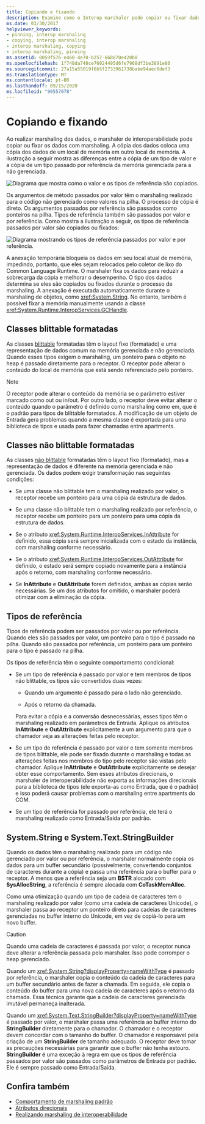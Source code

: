 ```yaml
---
title: Copiando e fixando
description: Examine como o Interop marshaler pode copiar ou fixar dados que estão sendo empacotados. Copiar dados coloca uma cópia dos dados de um local da memória em outro local.
ms.date: 03/30/2017
helpviewer_keywords:
- pinning, interop marshaling
- copying, interop marshaling
- interop marshaling, copying
- interop marshaling, pinning
ms.assetid: 0059f576-e460-4e70-b257-668870e420b8
ms.openlocfilehash: 1f748da740ce76024495d6fe7968df3be3891e80
ms.sourcegitcommit: 27a15a55019f6b5f2733961738babe94aec0def3
ms.translationtype: MT
ms.contentlocale: pt-BR
ms.lasthandoff: 09/15/2020
ms.locfileid: "90557078"
---
```

# <a name="copying-and-pinning"></a>Copiando e fixando

Ao realizar marshaling dos dados, o marshaler de interoperabilidade pode copiar ou fixar os dados com marshaling. A cópia dos dados coloca uma cópia dos dados de um local de memória em outro local de memória. A ilustração a seguir mostra as diferenças entre a cópia de um tipo de valor e a cópia de um tipo passado por referência da memória gerenciada para a não gerenciada.

![Diagrama que mostra como o valor e os tipos de referência são copiados.](./media/copying-and-pinning/interop-marshal-copy.gif)

Os argumentos de método passados por valor têm o marshaling realizado para o código não gerenciado como valores na pilha. O processo de cópia é direto. Os argumentos passados por referência são passados como ponteiros na pilha. Tipos de referência também são passados por valor e por referência. Como mostra a ilustração a seguir, os tipos de referência passados por valor são copiados ou fixados:

![Diagrama mostrando os tipos de referência passados por valor e por referência.](./media/copying-and-pinning/interop-marshal-reference-pin.gif)

A anexação temporária bloqueia os dados em seu local atual de memória, impedindo, portanto, que eles sejam relocados pelo coletor de lixo do Common Language Runtime. O marshaler fixa os dados para reduzir a sobrecarga da cópia e melhorar o desempenho. O tipo dos dados determina se eles são copiados ou fixados durante o processo de marshaling.  A anexação é executada automaticamente durante o marshaling de objetos, como <xref:System.String>. No entanto, também é possível fixar a memória manualmente usando a classe <xref:System.Runtime.InteropServices.GCHandle>.

## <a name="formatted-blittable-classes"></a>Classes blittable formatadas

As classes [blittable](blittable-and-non-blittable-types.md) formatadas têm o layout fixo (formatado) e uma representação de dados comum na memória gerenciada e não gerenciada. Quando esses tipos exigem o marshaling, um ponteiro para o objeto no heap é passado diretamente para o receptor. O receptor pode alterar o conteúdo do local de memória que está sendo referenciado pelo ponteiro.

> [!NOTE]
> O receptor pode alterar o conteúdo da memória se o parâmetro estiver marcado como out ou in/out. Por outro lado, o receptor deve evitar alterar o conteúdo quando o parâmetro é definido como marshaling como em, que é o padrão para tipos de blittable formatados. A modificação de um objeto de Entrada gera problemas quando a mesma classe é exportada para uma biblioteca de tipos e usada para fazer chamadas entre apartments.

## <a name="formatted-non-blittable-classes"></a>Classes não blittable formatadas

As classes [não blittable](blittable-and-non-blittable-types.md) formatadas têm o layout fixo (formatado), mas a representação de dados é diferente na memória gerenciada e não gerenciada. Os dados podem exigir transformação nas seguintes condições:

- Se uma classe não blittable tem o marshaling realizado por valor, o receptor recebe um ponteiro para uma cópia da estrutura de dados.

- Se uma classe não blittable tem o marshaling realizado por referência, o receptor recebe um ponteiro para um ponteiro para uma cópia da estrutura de dados.

- Se o atributo <xref:System.Runtime.InteropServices.InAttribute> for definido, essa cópia será sempre inicializada com o estado da instância, com marshaling conforme necessário.

- Se o atributo <xref:System.Runtime.InteropServices.OutAttribute> for definido, o estado será sempre copiado novamente para a instância após o retorno, com marshaling conforme necessário.

- Se **InAttribute** e **OutAttribute** forem definidos, ambas as cópias serão necessárias. Se um dos atributos for omitido, o marshaler poderá otimizar com a eliminação da cópia.

## <a name="reference-types"></a>Tipos de referência

Tipos de referência podem ser passados por valor ou por referência. Quando eles são passados por valor, um ponteiro para o tipo é passado na pilha. Quando são passados por referência, um ponteiro para um ponteiro para o tipo é passado na pilha.

Os tipos de referência têm o seguinte comportamento condicional:

- Se um tipo de referência é passado por valor e tem membros de tipos não blittable, os tipos são convertidos duas vezes:

  - Quando um argumento é passado para o lado não gerenciado.

  - Após o retorno da chamada.

  Para evitar a cópia e a conversão desnecessárias, esses tipos têm o marshaling realizado em parâmetros de Entrada. Aplique os atributos **InAttribute** e **OutAttribute** explicitamente a um argumento para que o chamador veja as alterações feitas pelo receptor.

- Se um tipo de referência é passado por valor e tem somente membros de tipos blittable, ele pode ser fixado durante o marshaling e todas as alterações feitas nos membros do tipo pelo receptor são vistas pelo chamador. Aplique **InAttribute** e **OutAttribute** explicitamente se desejar obter esse comportamento. Sem esses atributos direcionais, o marshaler de interoperabilidade não exporta as informações direcionais para a biblioteca de tipos (ele exporta-as como Entrada, que é o padrão) e isso poderá causar problemas com o marshaling entre apartments do COM.

- Se um tipo de referência for passado por referência, ele terá o marshaling realizado como Entrada/Saída por padrão.

## <a name="systemstring-and-systemtextstringbuilder"></a>System.String e System.Text.StringBuilder

Quando os dados têm o marshaling realizado para um código não gerenciado por valor ou por referência, o marshaler normalmente copia os dados para um buffer secundário (possivelmente, convertendo conjuntos de caracteres durante a cópia) e passa uma referência para o buffer para o receptor. A menos que a referência seja um **BSTR** alocado com **SysAllocString**, a referência é sempre alocada com **CoTaskMemAlloc**.

Como uma otimização quando um tipo de cadeia de caracteres tem o marshaling realizado por valor (como uma cadeia de caracteres Unicode), o marshaler passa ao receptor um ponteiro direto para cadeias de caracteres gerenciadas no buffer interno do Unicode, em vez de copiá-lo para um novo buffer.

> [!CAUTION]
> Quando uma cadeia de caracteres é passada por valor, o receptor nunca deve alterar a referência passada pelo marshaler. Isso pode corromper o heap gerenciado.

Quando um <xref:System.String?displayProperty=nameWithType> é passado por referência, o marshaler copia o conteúdo da cadeia de caracteres para um buffer secundário antes de fazer a chamada. Em seguida, ele copia o conteúdo do buffer para uma nova cadeia de caracteres após o retorno da chamada. Essa técnica garante que a cadeia de caracteres gerenciada imutável permaneça inalterada.

Quando um <xref:System.Text.StringBuilder?displayProperty=nameWithType> é passado por valor, o marshaler passa uma referência ao buffer interno do **StringBuilder** diretamente para o chamador. O chamador e o receptor devem concordar com o tamanho do buffer. O chamador é responsável pela criação de um **StringBuilder** de tamanho adequado. O receptor deve tomar as precauções necessárias para garantir que o buffer não tenha estouro. **StringBuilder** é uma exceção à regra em que os tipos de referência passados por valor são passados como parâmetros de Entrada por padrão. Ele é sempre passado como Entrada/Saída.

## <a name="see-also"></a>Confira também

- [Comportamento de marshaling padrão](default-marshaling-behavior.md)
- [Atributos direcionais](/previous-versions/dotnet/netframework-4.0/77e6taeh(v=vs.100))
- [Realizando marshaling de interoperabilidade](interop-marshaling.md)
